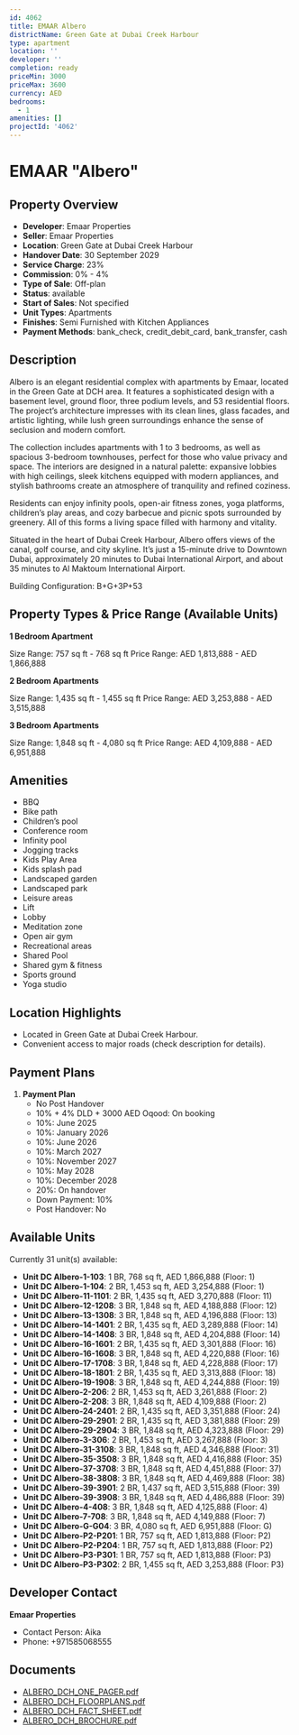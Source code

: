 ```yaml
---
id: 4062
title: EMAAR Albero
districtName: Green Gate at Dubai Creek Harbour
type: apartment
location: ''
developer: ''
completion: ready
priceMin: 3000
priceMax: 3600
currency: AED
bedrooms:
  - 1
amenities: []
projectId: '4062'
---
```


# EMAAR "Albero"

## Property Overview
- **Developer**: Emaar Properties
- **Seller**: Emaar Properties
- **Location**: Green Gate at Dubai Creek Harbour
- **Handover Date**: 30 September 2029
- **Service Charge**: 23%
- **Commission**: 0% - 4%
- **Type of Sale**: Off-plan
- **Status**: available
- **Start of Sales**: Not specified
- **Unit Types**: Apartments
- **Finishes**: Semi Furnished with Kitchen Appliances
- **Payment Methods**: bank_check, credit_debit_card, bank_transfer, cash

## Description
Albero is an elegant residential complex with apartments by Emaar, located in the Green Gate at DCH area. It features a sophisticated design with a basement level, ground floor, three podium levels, and 53 residential floors. The project’s architecture impresses with its clean lines, glass facades, and artistic lighting, while lush green surroundings enhance the sense of seclusion and modern comfort.

The collection includes apartments with 1 to 3 bedrooms, as well as spacious 3-bedroom townhouses, perfect for those who value privacy and space. The interiors are designed in a natural palette: expansive lobbies with high ceilings, sleek kitchens equipped with modern appliances, and stylish bathrooms create an atmosphere of tranquility and refined coziness.

Residents can enjoy infinity pools, open-air fitness zones, yoga platforms, children’s play areas, and cozy barbecue and picnic spots surrounded by greenery. All of this forms a living space filled with harmony and vitality.

Situated in the heart of Dubai Creek Harbour, Albero offers views of the canal, golf course, and city skyline. It’s just a 15-minute drive to Downtown Dubai, approximately 20 minutes to Dubai International Airport, and about 35 minutes to Al Maktoum International Airport.

Building Configuration: B+G+3P+53

## Property Types & Price Range (Available Units)
**1 Bedroom Apartment**

Size Range: 757 sq ft - 768 sq ft
Price Range: AED 1,813,888 - AED 1,866,888

**2 Bedroom Apartments**

Size Range: 1,435 sq ft - 1,455 sq ft
Price Range: AED 3,253,888 - AED 3,515,888

**3 Bedroom Apartments**

Size Range: 1,848 sq ft - 4,080 sq ft
Price Range: AED 4,109,888 - AED 6,951,888

## Amenities
- BBQ
- Bike path
- Children’s pool
- Conference room
- Infinity pool
- Jogging tracks
- Kids Play Area
- Kids splash pad
- Landscaped garden
- Landscaped park
- Leisure areas
- Lift
- Lobby
- Meditation zone
- Open air gym
- Recreational areas
- Shared Pool
- Shared gym & fitness
- Sports ground
- Yoga studio

## Location Highlights
- Located in Green Gate at Dubai Creek Harbour.
- Convenient access to major roads (check description for details).

## Payment Plans
1. **Payment Plan**
   - No Post Handover
   - 10% + 4% DLD + 3000 AED Oqood: On booking
   - 10%: June 2025
   - 10%: January 2026
   - 10%: June 2026
   - 10%: March 2027
   - 10%: November 2027
   - 10%: May 2028
   - 10%: December 2028
   - 20%: On handover
   - Down Payment: 10%
   - Post Handover: No

## Available Units
Currently 31 unit(s) available:
- **Unit DC Albero-1-103**: 1 BR, 768 sq ft, AED 1,866,888 (Floor: 1)
- **Unit DC Albero-1-104**: 2 BR, 1,453 sq ft, AED 3,254,888 (Floor: 1)
- **Unit DC Albero-11-1101**: 2 BR, 1,435 sq ft, AED 3,270,888 (Floor: 11)
- **Unit DC Albero-12-1208**: 3 BR, 1,848 sq ft, AED 4,188,888 (Floor: 12)
- **Unit DC Albero-13-1308**: 3 BR, 1,848 sq ft, AED 4,196,888 (Floor: 13)
- **Unit DC Albero-14-1401**: 2 BR, 1,435 sq ft, AED 3,289,888 (Floor: 14)
- **Unit DC Albero-14-1408**: 3 BR, 1,848 sq ft, AED 4,204,888 (Floor: 14)
- **Unit DC Albero-16-1601**: 2 BR, 1,435 sq ft, AED 3,301,888 (Floor: 16)
- **Unit DC Albero-16-1608**: 3 BR, 1,848 sq ft, AED 4,220,888 (Floor: 16)
- **Unit DC Albero-17-1708**: 3 BR, 1,848 sq ft, AED 4,228,888 (Floor: 17)
- **Unit DC Albero-18-1801**: 2 BR, 1,435 sq ft, AED 3,313,888 (Floor: 18)
- **Unit DC Albero-19-1908**: 3 BR, 1,848 sq ft, AED 4,244,888 (Floor: 19)
- **Unit DC Albero-2-206**: 2 BR, 1,453 sq ft, AED 3,261,888 (Floor: 2)
- **Unit DC Albero-2-208**: 3 BR, 1,848 sq ft, AED 4,109,888 (Floor: 2)
- **Unit DC Albero-24-2401**: 2 BR, 1,435 sq ft, AED 3,351,888 (Floor: 24)
- **Unit DC Albero-29-2901**: 2 BR, 1,435 sq ft, AED 3,381,888 (Floor: 29)
- **Unit DC Albero-29-2904**: 3 BR, 1,848 sq ft, AED 4,323,888 (Floor: 29)
- **Unit DC Albero-3-306**: 2 BR, 1,453 sq ft, AED 3,267,888 (Floor: 3)
- **Unit DC Albero-31-3108**: 3 BR, 1,848 sq ft, AED 4,346,888 (Floor: 31)
- **Unit DC Albero-35-3508**: 3 BR, 1,848 sq ft, AED 4,416,888 (Floor: 35)
- **Unit DC Albero-37-3708**: 3 BR, 1,848 sq ft, AED 4,451,888 (Floor: 37)
- **Unit DC Albero-38-3808**: 3 BR, 1,848 sq ft, AED 4,469,888 (Floor: 38)
- **Unit DC Albero-39-3901**: 2 BR, 1,437 sq ft, AED 3,515,888 (Floor: 39)
- **Unit DC Albero-39-3908**: 3 BR, 1,848 sq ft, AED 4,486,888 (Floor: 39)
- **Unit DC Albero-4-408**: 3 BR, 1,848 sq ft, AED 4,125,888 (Floor: 4)
- **Unit DC Albero-7-708**: 3 BR, 1,848 sq ft, AED 4,149,888 (Floor: 7)
- **Unit DC Albero-G-G04**: 3 BR, 4,080 sq ft, AED 6,951,888 (Floor: G)
- **Unit DC Albero-P2-P201**: 1 BR, 757 sq ft, AED 1,813,888 (Floor: P2)
- **Unit DC Albero-P2-P204**: 1 BR, 757 sq ft, AED 1,813,888 (Floor: P2)
- **Unit DC Albero-P3-P301**: 1 BR, 757 sq ft, AED 1,813,888 (Floor: P3)
- **Unit DC Albero-P3-P302**: 2 BR, 1,455 sq ft, AED 3,253,888 (Floor: P3)

## Developer Contact
**Emaar Properties**
- Contact Person: Aika
- Phone: +971585068555

## Documents
- [ALBERO_DCH_ONE_PAGER.pdf](https://cdn.geniemap.net/2025/04/08/1eYMCeLIdxJDCDryYWAmi8YD876oimYGqjZ2ScDh.pdf)
- [ALBERO_DCH_FLOORPLANS.pdf](https://cdn.geniemap.net/2025/04/08/Zhf7YquFz7YT7cY14ygsdxrLFYOR7EkyNdGjbXux.pdf)
- [ALBERO_DCH_FACT_SHEET.pdf](https://cdn.geniemap.net/2025/04/08/XCY3cA1RERJEHulHXIM0q9yKzqtOvbM4g23NTXzg.pdf)
- [ALBERO_DCH_BROCHURE.pdf](https://cdn.geniemap.net/2025/04/08/EhSaVUqEDaPg6RSfButLsgYtE2xiYnMZTkQbskra.pdf)
